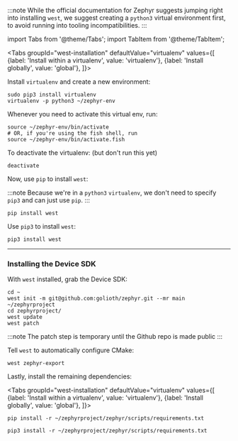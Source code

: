 :::note
While the official documentation for Zephyr suggests jumping right into
installing `west`, we suggest creating a `python3` virtual environment
first, to avoid running into tooling incompatibilities.
:::

import Tabs from '@theme/Tabs';
import TabItem from '@theme/TabItem';

<Tabs
groupId="west-installation"
defaultValue="virtualenv"
values={[
{label: 'Install within a virtualenv', value: 'virtualenv'},
{label: 'Install globally', value: 'global'},
]}>
<TabItem value="virtualenv">

Install `virtualenv` and create a new environment:

```
sudo pip3 install virtualenv
virtualenv -p python3 ~/zephyr-env
```

Whenever you need to activate this virtual env, run:

```
source ~/zephyr-env/bin/activate
# OR, if you're using the fish shell, run
source ~/zephyr-env/bin/activate.fish
```

To deactivate the virtualenv: (but don't run this yet)

```
deactivate
```

Now, use `pip` to install `west`:

:::note
Because we're in a `python3` `virtualenv`, we don't need to specify `pip3`
and can just use `pip`.
:::

```
pip install west
```
</TabItem>
<TabItem value="global">

Use `pip3` to install `west`:

```
pip3 install west
```
</TabItem>
</Tabs>

---

### Installing the Device SDK

With `west` installed, grab the Device SDK:

```
cd ~
west init -m git@github.com:golioth/zephyr.git --mr main ~/zephyrproject
cd zephyrproject/
west update
west patch
```

:::note
The patch step is temporary until the Github repo is made public
:::

Tell `west` to automatically configure CMake:

```
west zephyr-export
```

Lastly, install the remaining dependencies:

<Tabs
groupId="west-installation"
defaultValue="virtualenv"
values={[
{label: 'Install within a virtualenv', value: 'virtualenv'},
{label: 'Install globally', value: 'global'},
]}>
<TabItem value="virtualenv">

```
pip install -r ~/zephyrproject/zephyr/scripts/requirements.txt
```

</TabItem>
<TabItem value="global">

```
pip3 install -r ~/zephyrproject/zephyr/scripts/requirements.txt
```

</TabItem>
</Tabs>
